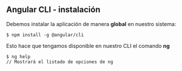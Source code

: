 ## Angular CLI - instalación

Debemos instalar la aplicación de manera **global** en nuestro sistema:

```shell
$ npm install -g @angular/cli
```

Esto hace que tengamos disponible en nuestro CLI el comando **ng**

```shell
$ ng help
// Mostrará el listado de opciones de ng
```
